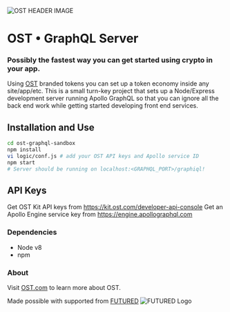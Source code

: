 ![OST HEADER IMAGE](https://i.imgur.com/3XB2GED.jpg)

# OST • GraphQL Server
### Possibly the fastest way you can get started using crypto in your app.

Using [OST](https://ost.com) branded tokens you can set up a token economy inside any site/app/etc.  This is a small turn-key project that sets up a Node/Express development server running Apollo GraphQL so that you can ignore all the back end work while getting started developing front end services.

## Installation and Use
```Bash
cd ost-graphql-sandbox
npm install
vi logic/conf.js # add your OST API keys and Apollo service ID
npm start
# Server should be running on localhost:<GRAPHQL_PORT>/graphiql!
```

## API Keys
Get OST Kit API keys from https://kit.ost.com/developer-api-console
Get an Apollo Engine service key from https://engine.apollographql.com 

### Dependencies
 - Node v8
 - npm

### About
Visit [OST.com](https://ost.com) to learn more about OST. 

Made possible with supported from [FUTURED](https://futured.org)
![FUTURED Logo](https://i.imgur.com/hvhyCFY.jpg)
